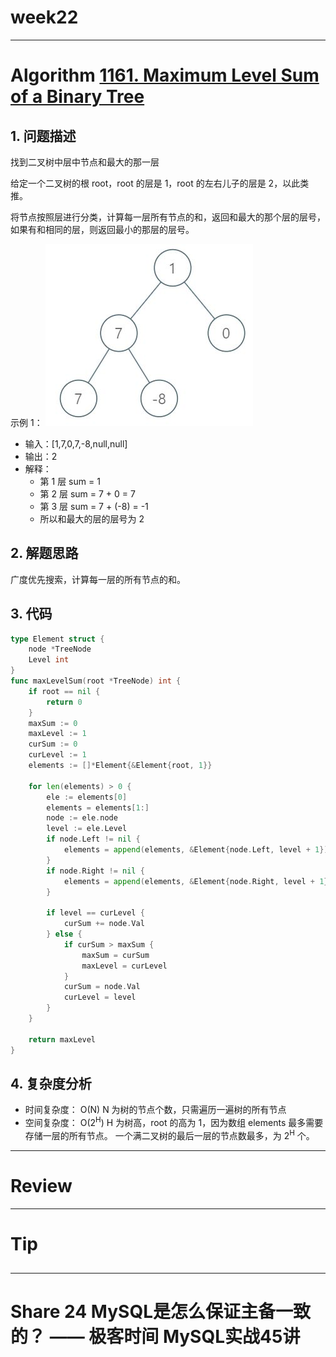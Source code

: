 # week22

---

# Algorithm [1161. Maximum Level Sum of a Binary Tree](https://leetcode.com/problems/maximum-level-sum-of-a-binary-tree/)
## 1. 问题描述
找到二叉树中层中节点和最大的那一层

给定一个二叉树的根 root，root 的层是 1，root 的左右儿子的层是 2，以此类推。

将节点按照层进行分类，计算每一层所有节点的和，返回和最大的那个层的层号，如果有和相同的层，则返回最小的那层的层号。

示例 1：
![capture](capture.jpeg)
* 输入：[1,7,0,7,-8,null,null]
* 输出：2
* 解释：
    * 第 1 层 sum = 1
    * 第 2 层 sum = 7 + 0 = 7
    * 第 3 层 sum = 7 + (-8) = -1
    * 所以和最大的层的层号为 2

## 2. 解题思路
广度优先搜索，计算每一层的所有节点的和。

## 3. 代码
```go
type Element struct {
	node *TreeNode
	Level int
}
func maxLevelSum(root *TreeNode) int {
    if root == nil {
		return 0
	}
	maxSum := 0
	maxLevel := 1
	curSum := 0
	curLevel := 1
	elements := []*Element{&Element{root, 1}}

	for len(elements) > 0 {
		ele := elements[0]
		elements = elements[1:]
		node := ele.node
		level := ele.Level
		if node.Left != nil {
			elements = append(elements, &Element{node.Left, level + 1})
		}
		if node.Right != nil {
			elements = append(elements, &Element{node.Right, level + 1})
		}

		if level == curLevel {
			curSum += node.Val
		} else {
			if curSum > maxSum {
				maxSum = curSum
				maxLevel = curLevel
			}
			curSum = node.Val
			curLevel = level
		}
	}

	return maxLevel
}
```
## 4. 复杂度分析
* 时间复杂度： O(N) N 为树的节点个数，只需遍历一遍树的所有节点
* 空间复杂度： O(2<sup>H</sup>) H 为树高，root 的高为 1，因为数组 elements 最多需要存储一层的所有节点。
一个满二叉树的最后一层的节点数最多，为 2<sup>H</sup> 个。

---

# Review []()

---

# Tip

## 

---
    
# Share 24 MySQL是怎么保证主备一致的？ —— 极客时间 MySQL实战45讲
## 

